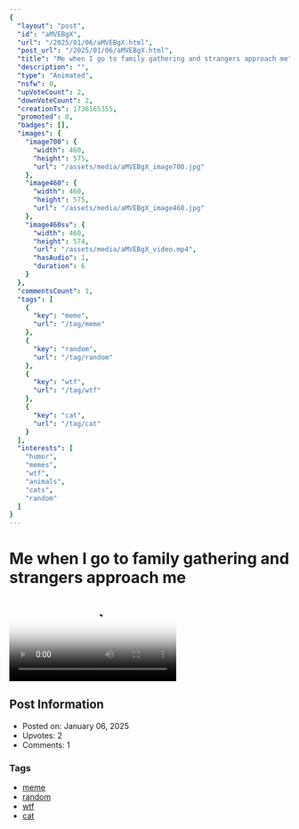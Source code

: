 ```yaml
---
{
  "layout": "post",
  "id": "aMVEBgX",
  "url": "/2025/01/06/aMVEBgX.html",
  "post_url": "/2025/01/06/aMVEBgX.html",
  "title": "Me when I go to family gathering and strangers approach me",
  "description": "",
  "type": "Animated",
  "nsfw": 0,
  "upVoteCount": 2,
  "downVoteCount": 2,
  "creationTs": 1736165355,
  "promoted": 0,
  "badges": [],
  "images": {
    "image700": {
      "width": 460,
      "height": 575,
      "url": "/assets/media/aMVEBgX_image700.jpg"
    },
    "image460": {
      "width": 460,
      "height": 575,
      "url": "/assets/media/aMVEBgX_image460.jpg"
    },
    "image460sv": {
      "width": 460,
      "height": 574,
      "url": "/assets/media/aMVEBgX_video.mp4",
      "hasAudio": 1,
      "duration": 6
    }
  },
  "commentsCount": 1,
  "tags": [
    {
      "key": "meme",
      "url": "/tag/meme"
    },
    {
      "key": "random",
      "url": "/tag/random"
    },
    {
      "key": "wtf",
      "url": "/tag/wtf"
    },
    {
      "key": "cat",
      "url": "/tag/cat"
    }
  ],
  "interests": [
    "humor",
    "memes",
    "wtf",
    "animals",
    "cats",
    "random"
  ]
}
---
```


# Me when I go to family gathering and strangers approach me

<video controls playsinline loop poster="/assets/media/aMVEBgX_image460.jpg">
  <source src="/assets/media/aMVEBgX_video.mp4" type="video/mp4">
  Your browser does not support the video tag.
</video>

## Post Information

- Posted on: January 06, 2025
- Upvotes: 2
- Comments: 1

### Tags

- [meme](/tag/meme)
- [random](/tag/random)
- [wtf](/tag/wtf)
- [cat](/tag/cat)

